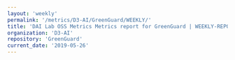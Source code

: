 ```yaml
---
layout: 'weekly'
permalink: '/metrics/D3-AI/GreenGuard/WEEKLY/'
title: 'DAI Lab OSS Metrics Metrics report for GreenGuard | WEEKLY-REPORT-2019-05-26'
organization: 'D3-AI'
repository: 'GreenGuard'
current_date: '2019-05-26'
---
```

